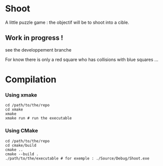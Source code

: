 # Shoot
A little puzzle game : the objectif will be to shoot into a cible.

## Work in progress !
see the developpement branche

For know there is only a red square who has collisions with blue squares ...

# Compilation

### Using xmake

```
cd /path/to/the/repo
cd xmake
xmake
xmake run # run the executable
```

### Using CMake

```
cd /path/to/the/repo
cd cmake/build
cmake ..
cmake --build .
./path/to/the/executable # for exemple : ./Source/Debug/Shoot.exe
```
